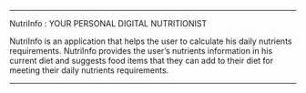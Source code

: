 ****************************************************************************************** 

NutriInfo : YOUR PERSONAL DIGITAL NUTRITIONIST

NutriInfo is an application that helps the user to calculate his daily nutrients requirements.
NutriInfo provides the user’s nutrients information in his current diet and suggests food items 
that they can add to their diet for meeting their daily nutrients requirements.

******************************************************************************************
